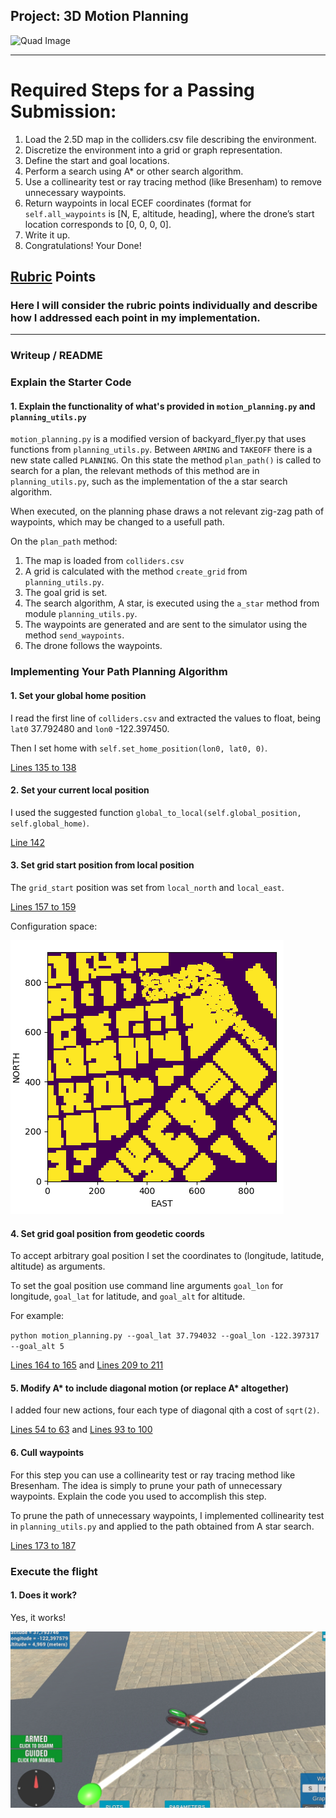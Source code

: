 ## Project: 3D Motion Planning
![Quad Image](./misc/enroute.png)

---


# Required Steps for a Passing Submission:
1. Load the 2.5D map in the colliders.csv file describing the environment.
2. Discretize the environment into a grid or graph representation.
3. Define the start and goal locations.
4. Perform a search using A* or other search algorithm.
5. Use a collinearity test or ray tracing method (like Bresenham) to remove unnecessary waypoints.
6. Return waypoints in local ECEF coordinates (format for `self.all_waypoints` is [N, E, altitude, heading], where the drone’s start location corresponds to [0, 0, 0, 0].
7. Write it up.
8. Congratulations!  Your Done!

## [Rubric](https://review.udacity.com/#!/rubrics/1534/view) Points
### Here I will consider the rubric points individually and describe how I addressed each point in my implementation.  

---
### Writeup / README



### Explain the Starter Code

#### 1. Explain the functionality of what's provided in `motion_planning.py` and `planning_utils.py`

`motion_planning.py` is a modified version of backyard_flyer.py that uses functions from `planning_utils.py`.
Between `ARMING` and `TAKEOFF` there is a new state called `PLANNING`. On this state the method `plan_path()` is called to search for a plan, the relevant methods of this method are in `planning_utils.py`, such as the implementation of the a star search algorithm.


When executed, on the planning phase draws a not relevant zig-zag path of waypoints, which may be changed to a usefull path. 

On the `plan_path` method:

1. The map is loaded from `colliders.csv`
2. A grid is calculated with the method `create_grid` from `planning_utils.py`. 
3. The goal grid is set.
4. The search algorithm, A star, is executed using the `a_star` method from module `planning_utils.py`.
5. The waypoints are generated and are sent to the simulator using the method `send_waypoints`.
6. The drone follows the waypoints.



### Implementing Your Path Planning Algorithm

#### 1. Set your global home position

I read the first line of `colliders.csv` and extracted the values to float, being `lat0`  37.792480 and `lon0` -122.397450.
 
Then I set home with `self.set_home_position(lon0, lat0, 0)`.

[Lines 135 to 138](motion_planning.py#135-138)

#### 2. Set your current local position

I used the suggested function `global_to_local(self.global_position, self.global_home)`.

[Line 142](motion_planning.py#142-143)


#### 3. Set grid start position from local position

The `grid_start` position was set from `local_north` and `local_east`. 

[Lines 157 to 159](motion_planning.py#157-159)

Configuration space:

![final](./misc/grid.png)



#### 4. Set grid goal position from geodetic coords

To accept arbitrary goal position I set the coordinates to (longitude, latitude, altitude) as arguments.

To set the goal position use command line arguments `goal_lon` for longitude, `goal_lat` for latitude, and `goal_alt` for altitude. 

For example:

`python motion_planning.py --goal_lat 37.794032 --goal_lon -122.397317 --goal_alt 5`

[Lines 164 to 165](motion_planning.py#164-165) and [Lines 209 to 211](motion_planning.py#209-211)


#### 5. Modify A* to include diagonal motion (or replace A* altogether)

I added four new actions, four each type of diagonal qith a cost of `sqrt(2)`.

[Lines 54 to 63](motion_planning.py#54-63) and [Lines 93 to 100](motion_planning.py#93-100) 

#### 6. Cull waypoints 
For this step you can use a collinearity test or ray tracing method like Bresenham. The idea is simply to prune your path of unnecessary waypoints. Explain the code you used to accomplish this step.

To prune the path of unnecessary waypoints, I implemented collinearity test in `planning_utils.py` and applied to the path obtained from A star search.

[Lines 173 to 187](motion_planning.py#173-187) 

### Execute the flight
#### 1. Does it work?

Yes, it works!

![final](./misc/final.jpg)



